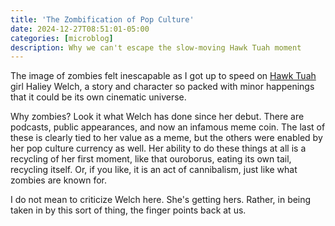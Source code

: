 ```yaml
---
title: 'The Zombification of Pop Culture'
date: 2024-12-27T08:51:01-05:00
categories: [microblog]
description: Why we can't escape the slow-moving Hawk Tuah moment
---
```

The image of zombies felt inescapable as I got up to speed on [Hawk
Tuah] girl Haliey Welch, a story and character so packed with minor
happenings that it could be its own cinematic universe.

[Hawk Tuah]: https://www.theatlantic.com/technology/archive/2024/12/hawk-tuah-rise-and-fall/681177/?gift=sqtncSbb-8WZ7rpn9YdnFHHEo75xWZOhDuYYSe4yJiE

Why zombies?
Look it what Welch has done since her debut.
There are podcasts, public appearances, and now an infamous meme
coin.
The last of these is clearly tied to her value as a meme, but the
others were enabled by her pop culture currency as well.
Her ability to do these things at all is a recycling of her first
moment, like that ouroborus, eating its own tail, recycling itself.
Or, if you like, it is an act of cannibalism, just like what zombies
are known for.

I do not mean to criticize Welch here.
She's getting hers.
Rather, in being taken in by this sort of thing, the finger points
back at us.
